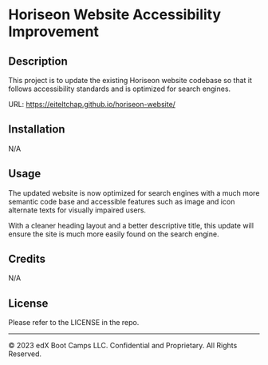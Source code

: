# Horiseon Website Accessibility Improvement

## Description 

This project is to update the existing Horiseon website codebase so that it follows accessibility standards and is optimized for search engines.

URL: https://eiteltchap.github.io/horiseon-website/

## Installation

N/A


## Usage 

The updated website is now optimized for search engines with a much more semantic code base and accessible features such as image and icon alternate texts for visually impaired users.

With a cleaner heading layout and a better descriptive title, this update will ensure the site is much more easily found on the search engine.


## Credits

N/A


## License

Please refer to the LICENSE in the repo.


---
© 2023 edX Boot Camps LLC. Confidential and Proprietary. All Rights Reserved.
